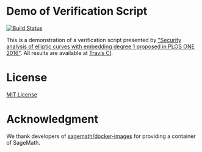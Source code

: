 # Demo of Verification Script

[![Build Status](https://travis-ci.org/tell/security-analysis-plos-one-2016.svg?branch=master)](https://travis-ci.org/tell/security-analysis-plos-one-2016)

This is a demonstration of a verification script presented by ["Security analysis of elliptic curves with embedding degree 1 proposed in PLOS ONE 2016"](https://doi.org/10.1371/journal.pone.0212310).
All results are available at [Travis CI](https://travis-ci.org/tell/security-analysis-plos-one-2016).

# License

[MIT License](https://opensource.org/licenses/MIT)

# Acknowledgment

We thank developers of [sagemath/docker-images](https://github.com/sagemath/docker-images) for providing a container of SageMath.
